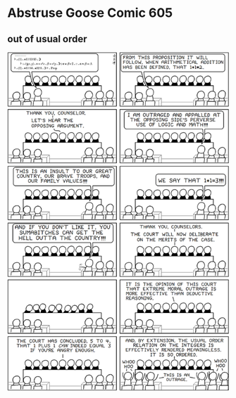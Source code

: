 # Abstruse Goose Comic 605
## out of usual order

![image](Z_is_out_of_order_Z_is_out_of_order_the_whole_comic_is_out_of_order.png)
